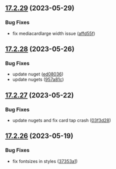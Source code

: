 ## [17.2.29](https://github.com/phandcock/GrampsView/compare/v17.2.28...v17.2.29) (2023-05-29)


### Bug Fixes

* fix mediacardlarge width issue ([affd55f](https://github.com/phandcock/GrampsView/commit/affd55f9f3230d75ffb98cb065d4456a130a1362))



## [17.2.28](https://github.com/phandcock/GrampsView/compare/v17.2.27...v17.2.28) (2023-05-26)


### Bug Fixes

* update nuget ([ed08036](https://github.com/phandcock/GrampsView/commit/ed080364f85dc5ae2920b781277c691e4c810162))
* update nugets ([957a81c](https://github.com/phandcock/GrampsView/commit/957a81c75fe68344131f2799184887281c4929fe))



## [17.2.27](https://github.com/phandcock/GrampsView/compare/v17.2.26...v17.2.27) (2023-05-22)


### Bug Fixes

* update nugets and fix card tap crash ([03f3d28](https://github.com/phandcock/GrampsView/commit/03f3d28157d09e7c3a7c7422e6ad46aa1e2ca39b))



## [17.2.26](https://github.com/phandcock/GrampsView/compare/v17.2.25...v17.2.26) (2023-05-19)


### Bug Fixes

* fix fontsizes in styles ([37353a1](https://github.com/phandcock/GrampsView/commit/37353a1e9f8389398d68ca59d16321afe19833fb))



